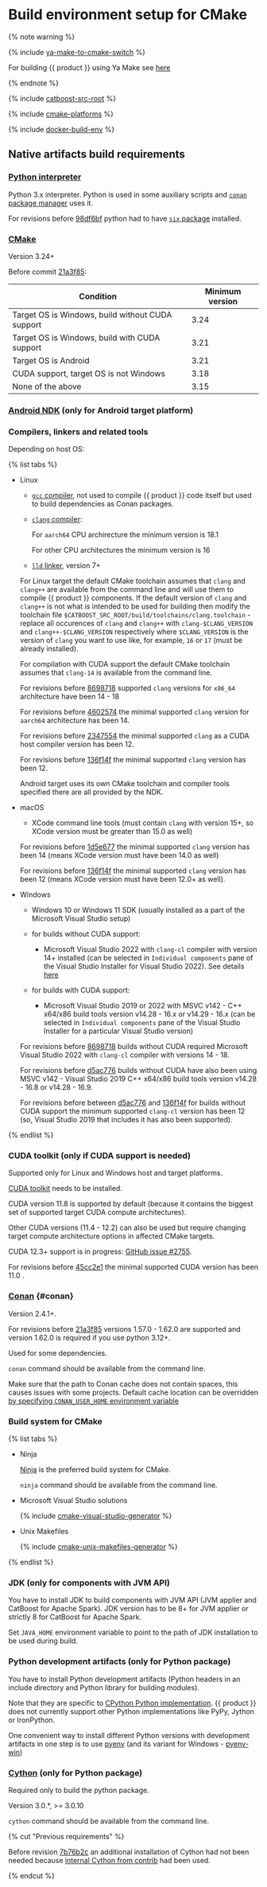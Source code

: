 # Build environment setup for CMake

{% note warning %}

{% include [ya-make-to-cmake-switch](../_includes/work_src/reusage-installation/ya-make-to-cmake-switch.md) %}

For building {{ product }} using Ya Make see [here](../concepts/build-from-source.md#build-ya-make)

{% endnote %}

{% include [catboost-src-root](../_includes/work_src/reusage-installation/catboost-src-root.md) %}

{% include [cmake-platforms](../_includes/work_src/reusage-installation/cmake-platforms.md) %}

{% include [docker-build-env](../_includes/work_src/reusage-installation/docker-build-env.md) %}

## Native artifacts build requirements

### [Python interpreter](https://www.python.org/)

  Python 3.x interpreter. Python is used in some auxiliary scripts and [`conan` package manager](#conan) uses it.

  For revisions before [98df6bf](https://github.com/catboost/catboost/commit/98df6bf8d4e6ab054b75b727f8d758c3399f4867) python had to have [`six` package](https://pypi.org/project/six/) installed.

### [CMake](https://cmake.org/)

  Version 3.24+

  Before commit [21a3f85](https://github.com/catboost/catboost/commit/21a3f856c118b8c2514f0307ca7b013d6329015e):

  |Condition|Minimum version|
  |---------|---------|
  | Target OS is Windows, build without CUDA support | 3.24 |
  | Target OS is Windows, build with CUDA support | 3.21 |
  | Target OS is Android | 3.21 |
  | CUDA support, target OS is not Windows | 3.18 |
  | None of the above | 3.15 |

### [Android NDK](https://developer.android.com/ndk/downloads) (only for Android target platform)

### Compilers, linkers and related tools

  Depending on host OS:

  {% list tabs %}

  - Linux

      - [`gcc` compiler](https://gcc.gnu.org/), not used to compile {{ product }} code itself but used to build dependencies as Conan packages.
      - [`clang` compiler](https://clang.llvm.org/):

        For `aarch64` CPU archirecture the minimum version is 18.1

        For other CPU architectures the minimum version is 16

      - [`lld` linker](https://lld.llvm.org/), version 7+

      For Linux target the default CMake toolchain assumes that `clang` and `clang++` are available from the command line and will use them to compile {{ product }} components. If the default version of `clang` and `clang++` is not what is intended to be used for building then modify the toolchain file `$CATBOOST_SRC_ROOT/build/toolchains/clang.toolchain` - replace all occurences of `clang` and `clang++` with `clang-$CLANG_VERSION` and `clang++-$CLANG_VERSION` respectively where `$CLANG_VERSION` is the version of `clang` you want to use like, for example, `16` or `17` (must be already installed).

      For compilation with CUDA support the default CMake toolchain assumes that `clang-14` is available from the command line.

      For revisions before [8698718](https://github.com/catboost/catboost/commit/86987189bd2d016ea1241a98d78319c0e900b99c) supported `clang` versions for `x86_64` architecture have been 14 - 18

      For revisions before [4602574](https://github.com/catboost/catboost/commit/4602574d7e5cbfd8bb1ea0f7f68a45561c844414) the minimal supported `clang` version for `aarch64` architecture has been 14.

      For revisions before [2347554](https://github.com/catboost/catboost/commit/2347554c1dfe6a044a2532f77ab7befb0f0c1960) the minimal supported `clang` as a CUDA host compiler version has been 12.

      For revisions before [136f14f](https://github.com/catboost/catboost/commit/136f14f5d55119028a7bb1886814775cd1e2c649) the minimal supported `clang` version has been 12.

      Android target uses its own CMake toolchain and compiler tools specified there are all provided by the NDK.

  - macOS

      - XCode command line tools (must contain `clang` with version 15+, so XCode version must be greater than 15.0 as well)

      For revisions before [1d5e677](https://github.com/catboost/catboost/commit/1d5e677b916a4ce3375b3200c4c2f95884d481de) the minimal supported `clang` version has been 14 (means XCode version must have been 14.0 as well)

      For revisions before [136f14f](https://github.com/catboost/catboost/commit/136f14f5d55119028a7bb1886814775cd1e2c649) the minimal supported `clang` version has been 12 (means XCode version must have been 12.0+ as well).

  - Windows

      - Windows 10 or Windows 11 SDK (usually installed as a part of the Microsoft Visual Studio setup)

      - for builds without CUDA support:
        - Microsoft Visual Studio 2022 with `clang-cl` compiler with version 14+ installed (can be selected in `Individual components` pane of the Visual Studio Installer for Visual Studio 2022). See details [here](https://learn.microsoft.com/en-us/cpp/build/clang-support-msbuild?view=msvc-170)

      - for builds with CUDA support:
        - Microsoft Visual Studio 2019 or 2022 with MSVC v142 -  C++ x64/x86 build tools version v14.28 - 16.x or v14.29 - 16.x (can be selected in `Individual components` pane of the Visual Studio Installer for a particular Visual Studio version)

      For revisions before [8698718](https://github.com/catboost/catboost/commit/86987189bd2d016ea1241a98d78319c0e900b99c) builds without CUDA required Microsoft Visual Studio 2022 with `clang-cl` compiler with versions 14 - 18.

      For revisions before [d5ac776](https://github.com/catboost/catboost/commit/d5ac776e0dd4eeb2ffd99d3fabaaee3e86b8dba1) builds without CUDA have also been using MSVC v142 - Visual Studio 2019 C++ x64/x86 build tools version v14.28 - 16.8 or v14.28 - 16.9.

      For revisions before between [d5ac776](https://github.com/catboost/catboost/commit/d5ac776e0dd4eeb2ffd99d3fabaaee3e86b8dba1) and [136f14f](https://github.com/catboost/catboost/commit/136f14f5d55119028a7bb1886814775cd1e2c649) for builds without CUDA support the minimum supported `clang-cl` version has been 12 (so, Visual Studio 2019 that includes it has also been supported).

  {% endlist %}

### CUDA toolkit (only if CUDA support is needed)

  Supported only for Linux and Windows host and target platforms.

  [CUDA toolkit](https://developer.nvidia.com/cuda-downloads) needs to be installed.

  CUDA version 11.8 is supported by default (because it contains the biggest set of supported target CUDA compute architectures).

  Other CUDA versions (11.4 - 12.2) can also be used but require changing target compute architecture options in affected CMake targets.

  CUDA 12.3+ support is in progress: [GitHub issue #2755](https://github.com/catboost/catboost/issues/2755).

  For revisions before [45cc2e1](https://github.com/catboost/catboost/commit/45cc2e12189e8fef6b0ccfd30ac192efab22ae98) the minimal supported CUDA version has been 11.0 .


### [Conan](https://conan.io/) {#conan}

  Version 2.4.1+.

  For revisions before [21a3f85](https://github.com/catboost/catboost/commit/21a3f856c118b8c2514f0307ca7b013d6329015e) versions 1.57.0 - 1.62.0 are supported and version 1.62.0 is required if you use python 3.12+.

  Used for some dependencies.

  `conan` command should be available from the command line.

  Make sure that the path to Conan cache does not contain spaces, this causes issues with some projects. Default cache location can be overridden [by specifying `CONAN_USER_HOME` environment variable](https://docs.conan.io/1/mastering/custom_cache.html)

### Build system for CMake

  {% list tabs %}

  - Ninja

      [Ninja](https://ninja-build.org/) is the preferred build system for CMake.

      `ninja` command should be available from the command line.

  - Microsoft Visual Studio solutions

      {% include [cmake-visual-studio-generator](../_includes/work_src/reusage-installation/cmake-visual-studio-generator.md) %}

  - Unix Makefiles

    {% include [cmake-unix-makefiles-generator](../_includes/work_src/reusage-installation/cmake-unix-makefiles-generator.md) %}

  {% endlist %}

### JDK (only for components with JVM API)

  You have to install JDK to build components with JVM API (JVM applier and CatBoost for Apache Spark).
  JDK version has to be 8+ for JVM applier or strictly 8 for CatBoost for Apache Spark.

  Set `JAVA_HOME` environment variable to point to the path of JDK installation to be used during build.

### Python development artifacts (only for Python package)

  You have to install Python development artifacts (Python headers in an include directory and Python library for building modules).

  Note that they are specific to [CPython Python implementation](https://en.wikipedia.org/wiki/CPython). {{ product }} does not currently support other Python implementations like PyPy, Jython or IronPython.

  One convenient way to install different Python versions with development artifacts in one step is to use [pyenv](https://github.com/pyenv/pyenv) (and its variant for Windows - [pyenv-win](https://github.com/pyenv-win/pyenv-win))

### [Cython](https://cython.org/) (only for Python package)

  Required only to build the python package.

  Version 3.0.*, >= 3.0.10

  `cython` command should be available from the command line.

  {% cut "Previous requirements" %}

  Before revision [7b76b2c](https://github.com/catboost/catboost/commit/7b76b2cbece906fbc87d1187410d60fde8747d57) an additional installation of Cython had not been needed because [internal Cython from contrib](https://github.com/catboost/catboost/tree/30a96912bf8c0976a3450132e79d7dfa71dfda26/contrib/tools/cython) had been used.

  {% endcut %}
